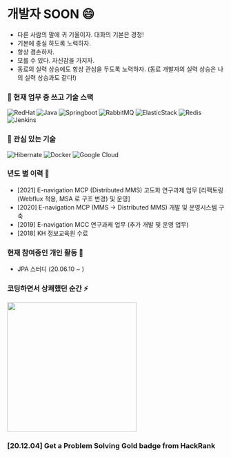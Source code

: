 # 개발자 SOON 😄
- 다른 사람의 말에 귀 기울이자. 대화의 기본은 경청!
- 기본에 충실 하도록 노력하자.
- 항상 겸손하자.
- 모를 수 있다. 자신감을 가지자.
- 동료의 실력 상승에도 항상 관심을 두도록 노력하자. (동료 개발자의 실력 상승은 나의 실력 상승과도 같다!)
 
### 🔭 현재 업무 중 쓰고 기술 스택
![RedHat](https://img.shields.io/badge/-Red%20Hat%207.6-EE0000?style=falt-square&logo=Red%20Hat&logoColor=white) ![Java](https://img.shields.io/badge/-Java%201.8-007396?style=falt-square&logo=java&logoColor=white)  ![Springboot](https://img.shields.io/badge/-SpringBoot%202.4.3-6DB33F?style=falt-square&logo=spring&logoColor=white) ![RabbitMQ](https://img.shields.io/badge/-RabbitMQ%203.8.1-FF6600?style=falt-square&logo=RabbitMQ&logoColor=white) ![ElasticStack](https://img.shields.io/badge/-Elastic%20Stack%207.6.1-005571?style=falt-square&logo=elastic%20Stack&logoColor=white) ![Redis](https://img.shields.io/badge/-Redis%203.2.100-DC382D?style=falt-square&logo=Redis&logoColor=white) ![Jenkins](https://img.shields.io/badge/-Jenkins%202.277.1-D24939?style=falt-square&logo=Jenkins&logoColor=white)

### 🌱 관심 있는 기술 
![Hibernate](https://img.shields.io/badge/-Hibernate-59666C?style=falt-square&logo=hibernate&logoColor=white) ![Docker](https://img.shields.io/badge/-Docker-2496ED?style=falt-square&logo=Docker&logoColor=white) 
![Google Cloud](https://img.shields.io/badge/-Google%20Cloud-4285F4?style=falt-square&logo=google%20cloud&logoColor=white)


### 년도 별 이력 💬

- [2021] E-navigation MCP (Distributed MMS) 고도화 연구과제 업무 [리팩토링(Webflux 적용, MSA 로 구조 변경) 및 운영] <br>
- [2020] E-navigation MCP (MMS -> Distributed MMS) 개발 및 운영시스템 구축 <br>
- [2019] E-navigation MCC 연구과제 업무 (추가 개발 및 운영 업무) <br>
- [2018] KH 정보교육원 수료 <br>

### 현재 참여중인 개인 활동 👯
- JPA 스터디 (20.06.10 ~ )

### 코딩하면서 상쾌했던 순간 ⚡

<img width="300" src="https://user-images.githubusercontent.com/31875043/101166276-5b906880-367b-11eb-9502-bb9b14196250.JPG" >

### [20.12.04] Get a Problem Solving Gold badge from HackRank




<!--
**SoonMyeong/SoonMyeong** is a ✨ _special_ ✨ repository because its `README.md` (this file) appears on your GitHub profile.

Here are some ideas to get you started:

- 🔭 I’m currently working on ...
- 🌱 I’m currently learning ...
- 👯 I’m looking to collaborate on ...
- 🤔 I’m looking for help with ...
- 💬 Ask me about ...
- 📫 How to reach me: ...
- 😄 Pronouns: ...
- ⚡ Fun fact: ...
-->

